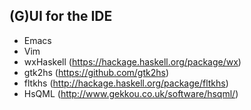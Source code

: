 ## (G)UI for the IDE

* Emacs
* Vim
* wxHaskell (https://hackage.haskell.org/package/wx)
* gtk2hs (https://github.com/gtk2hs)
* fltkhs (http://hackage.haskell.org/package/fltkhs)
* HsQML (http://www.gekkou.co.uk/software/hsqml/)